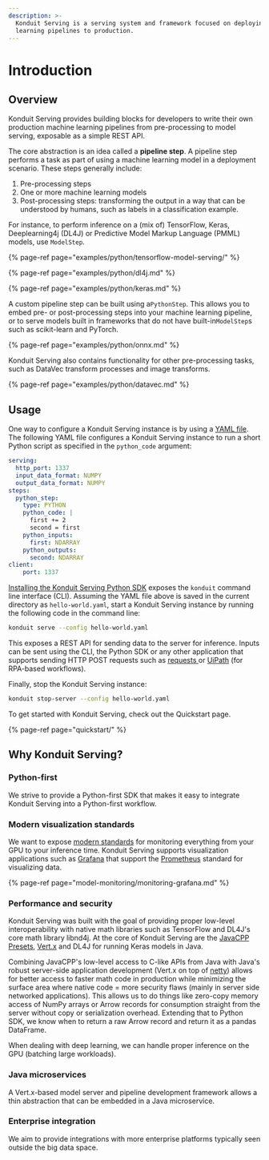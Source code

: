 ```yaml
---
description: >-
  Konduit Serving is a serving system and framework focused on deploying machine
  learning pipelines to production.
---
```


# Introduction

## Overview

Konduit Serving provides building blocks for developers to write their own production machine learning pipelines from pre-processing to model serving, exposable as a simple REST API.

The core abstraction is an idea called a **pipeline step**. A pipeline step performs a task as part of using a machine learning model in a deployment scenario. These steps generally include:

1. Pre-processing steps
2. One or more machine learning models
3. Post-processing steps: transforming the output in a way that can be understood by humans, such as labels in a classification example.

For instance, to perform inference on a \(mix of\) TensorFlow, Keras, Deeplearning4j \(DL4J\) or Predictive Model Markup Language \(PMML\) models, use `ModelStep`.

{% page-ref page="examples/python/tensorflow-model-serving/" %}

{% page-ref page="examples/python/dl4j.md" %}

{% page-ref page="examples/python/keras.md" %}

A custom pipeline step can be built using a`PythonStep`. This allows you to embed pre- or post-processing steps into your machine learning pipeline, or to serve models built in frameworks that do not have built-in`ModelStep`s such as scikit-learn and PyTorch.

{% page-ref page="examples/python/onnx.md" %}

Konduit Serving also contains functionality for other pre-processing tasks, such as DataVec transform processes and image transforms.

{% page-ref page="examples/python/datavec.md" %}

## Usage

One way to configure a Konduit Serving instance is by using a [YAML file](yaml-configurations.md). The following YAML file configures a Konduit Serving instance to run a short Python script as specified in the `python_code` argument:

```yaml
serving:
  http_port: 1337
  input_data_format: NUMPY
  output_data_format: NUMPY
steps:
  python_step:
    type: PYTHON
    python_code: |
      first += 2
      second = first
    python_inputs:
      first: NDARRAY
    python_outputs:
      second: NDARRAY
client:
    port: 1337
```

[Installing the Konduit Serving Python SDK](installation.md) exposes the `konduit` command line interface \(CLI\). Assuming the YAML file above is saved in the current directory as `hello-world.yaml`, start a Konduit Serving instance by running the following code in the command line:

```bash
konduit serve --config hello-world.yaml
```

This exposes a REST API for sending data to the server for inference. Inputs can be sent using the CLI, the Python SDK or any other application that supports sending HTTP POST requests such as [requests ](https://requests.readthedocs.io/en/master/)or [UiPath](https://docs.uipath.com/activities/docs/http-client) \(for RPA-based workflows\). 

Finally, stop the Konduit Serving instance: 

```bash
konduit stop-server --config hello-world.yaml
```

To get started with Konduit Serving, check out the Quickstart page.

{% page-ref page="quickstart/" %}

## Why Konduit Serving?

### Python-first

We strive to provide a Python-first SDK that makes it easy to integrate Konduit Serving into a Python-first workflow.

### Modern visualization standards

We want to expose [modern standards](http://prometheus.io/) for monitoring everything from your GPU to your inference time. Konduit Serving supports visualization applications such as [Grafana](http://grafana.com) that support the [Prometheus](https://prometheus.io/) standard for visualizing data.

{% page-ref page="model-monitoring/monitoring-grafana.md" %}

### Performance and security

Konduit Serving was built with the goal of providing proper low-level interoperability with native math libraries such as TensorFlow and DL4J's core math library libnd4j. At the core of Konduit Serving are the [JavaCPP Presets](https://github.com/bytedeco/javacpp-presets), [Vert.x](http://vertx.io) and DL4J for running Keras models in Java.

Combining JavaCPP's low-level access to C-like APIs from Java with Java's robust server-side application development \(Vert.x on top of [netty](http://netty.io/)\) allows for better access to faster math code in production while minimizing the surface area where native code = more security flaws \(mainly in server side networked applications\). This allows us to do things like zero-copy memory access of NumPy arrays or Arrow records for consumption straight from the server without copy or serialization overhead. Extending that to Python SDK, we know when to return a raw Arrow record and return it as a pandas DataFrame.

When dealing with deep learning, we can handle proper inference on the GPU \(batching large workloads\).

### Java microservices

A Vert.x-based model server and pipeline development framework allows a thin abstraction that can be embedded in a Java microservice.

### Enterprise integration

We aim to provide integrations with more enterprise platforms typically seen outside the big data space.

